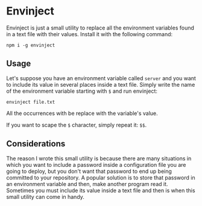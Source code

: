 # Envinject
Envinject is just a small utility to replace all the environment variables found in a text file with their values. Install it with the following command:

```
npm i -g envinject
```

## Usage
Let's suppose you have an environment variable called `server` and you want to include its value in several places inside a text file. Simply write the name of the environment variable starting with `$` and run envinject:

```
envinject file.txt
```
All the occurrences with be replace with the variable's value.

If you want to scape the `$` character, simply repeat it: `$$`.

## Considerations
The reason I wrote this small utility is because there are many situations in which you want to include a password inside a configuration file you are going to deploy, but you don't want that password to end up being committed to your repository. A popular solution is to store that password in an environment variable and then, make another program read it. Sometimes you must include its value inside a text file and then is when this small utility can come in handy.
